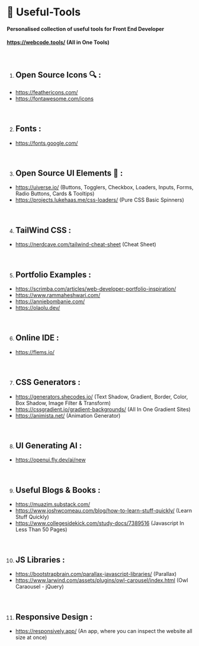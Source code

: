 # 🔧 Useful-Tools
#### Personalised collection of useful tools for Front End Developer
#### https://webcode.tools/ (All in One Tools)
<br>

1. ## Open Source Icons 🔍 :
- https://feathericons.com/
- https://fontawesome.com/icons
<br>

2. ## Fonts :
- https://fonts.google.com/
<br>
  
3. ## Open Source UI Elements 🎨 :
- https://uiverse.io/ (Buttons, Togglers, Checkbox, Loaders, Inputs, Forms, Radio Buttons, Cards & Tooltips)
- https://projects.lukehaas.me/css-loaders/ (Pure CSS Basic Spinners)
<br>

4. ## TailWind CSS :
- https://nerdcave.com/tailwind-cheat-sheet (Cheat Sheet)
<br>

5. ## Portfolio Examples :
- https://scrimba.com/articles/web-developer-portfolio-inspiration/
- https://www.rammaheshwari.com/
- https://anniebombanie.com/
- https://olaolu.dev/
<br>

6. ## Online IDE :
- https://flems.io/
<br>

7. ## CSS Generators :
- https://generators.shecodes.io/ (Text Shadow, Gradient, Border, Color, Box Shadow, Image Filter & Transform)
- https://cssgradient.io/gradient-backgrounds/  (All In One Gradient Sites)
- https://animista.net/ (Animation Generator)
<br>

8. ## UI Generating AI :
- https://openui.fly.dev/ai/new
<br>

9. ## Useful Blogs & Books :
- https://muazim.substack.com/
- https://www.joshwcomeau.com/blog/how-to-learn-stuff-quickly/ (Learn Stuff Quickly)
- https://www.collegesidekick.com/study-docs/7389516 (Javascript In Less Than 50 Pages)
<br>

10. ## JS Libraries :
- https://bootstrapbrain.com/parallax-javascript-libraries/ (Parallax)
- https://www.larwind.com/assets/plugins/owl-carousel/index.html (Owl Caraousel - jQuery)
<br>

11. ## Responsive Design :
- https://responsively.app/ (An app, where you can inspect the website all size at once)
